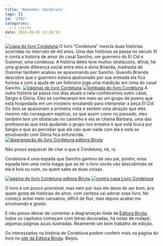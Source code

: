 ```yaml
---
title: 'Resenha: Cordeluna'
tags: []
id: '2702'
categories:
  - - Livros
date: 2015-08-05 12:28:54
---
```


[![capa do livro Cordeluna](http://natalia.blog.br/wp-content/uploads/2015/08/capa-do-livro-Cordeluna-1024x768.jpg)](http://natalia.blog.br/wp-content/uploads/2015/08/capa-do-livro-Cordeluna.jpg) O livro “Cordeluna” mescla duas histórias ocorridas no intervalo de mil anos. Uma das histórias se passa no século XI e conta a história de amor do casal Sancho, um guerreiro do El Cid e Guiomar, uma condessa. A história deles teve muitos obstáculos, afinal, há uma grande diferença social entre eles e dona Brianda, madrasta de Guiomar também acabou se apaixonando por Sancho. Quando Brianda descobre que o guerreiro estava apaixonado por sua enteada ela fica furiosa e com a ajuda de um feiticeiro joga uma maldição em cima do casal Sancho. [![páginas do livro Cordeluna](http://natalia.blog.br/wp-content/uploads/2015/08/páginas-do-livro-Cordeluna-1024x768.jpg)](http://natalia.blog.br/wp-content/uploads/2015/08/páginas-do-livro-Cordeluna.jpg) [![lombada do livro Cordeluna](http://natalia.blog.br/wp-content/uploads/2015/08/lombada-do-livro-Cordeluna-1024x768.jpg)](http://natalia.blog.br/wp-content/uploads/2015/08/lombada-do-livro-Cordeluna.jpg) A outra história se passa nos dias atuais e nela conhecemos outro casal, Sérgio e Glória. Eles se conheceram em meio ao um grupo de jovens que está hospedado em um mosteiro ensaiando para interpretar a peça _El Cid_. Os dois se apaixonam a primeira vista e sentem uma atração que eles mesmo não conseguem explicar, só que assim como no passado, eles também tem um obstáculo no caminho e ela se chama Bárbara, uma das professoras que está ajudando o grupo nos ensaios e que está louca por Sérgio e que ao perceber que ele não quer nada com ela e está se envolvendo com Glória fica enfurecida. [![diagramação do livro Cordeluna editora Biruta](http://natalia.blog.br/wp-content/uploads/2015/08/diagramação-do-livro-Cordeluna-editora-Biruta-1024x768.jpg)](http://natalia.blog.br/wp-content/uploads/2015/08/diagramação-do-livro-Cordeluna-editora-Biruta.jpg)

Não posso esquecer de citar o que é Cordeluna, né, rs.

Cordeluna é uma espada que Sancho ganhou de seu pai, porém, essa espada tem uma certa magia que ao ler o livro vocês vão descobrindo se ela é boa ou ruim, ou quem sabe as duas coisas.

[![página do livro Cordeluna editora Biruta](http://natalia.blog.br/wp-content/uploads/2015/08/página-do-livro-Cordeluna-editora-Biruta-1024x768.jpg)](http://natalia.blog.br/wp-content/uploads/2015/08/página-do-livro-Cordeluna-editora-Biruta.jpg) [![contra capa Livro Cordeluna](http://natalia.blog.br/wp-content/uploads/2015/08/contra-capa-Livro-Cordeluna-1024x768.jpg)](http://natalia.blog.br/wp-content/uploads/2015/08/contra-capa-Livro-Cordeluna.jpg)

O livro é um pouco previsível, mas nem por isso ele deixa de ser bom, pra quem gosta de histórias de amor, com certeza vai adorar esse livro. No começo achei meio cansativo, difícil de fluir, mas depois acabei me envolvendo e gostei.

E não posso deixar de comentar a diagramação linda da [Editora Biruta](http://www.editorabiruta.com.br/), todos os capítulos começam com letras decoradas, há notas de rodapé, algumas páginas azuis ilustradas. Realmente um bom trabalho de edição.

Os interessados na história de Cordeluna podem conferir mais na página do livro no [site da Editora Biruta](http://www.editorabiruta.com.br/livro/cordeluna/). Beijos.